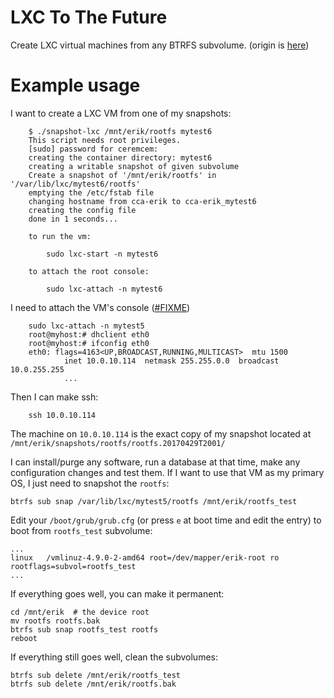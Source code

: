 # LXC To The Future 

Create LXC virtual machines from any BTRFS subvolume. (origin is [here](https://unix.stackexchange.com/questions/362527/how-to-boot-a-virtual-machine-from-a-regular-folder))

# Example usage

I want to create a LXC VM from one of my snapshots: 


		$ ./snapshot-lxc /mnt/erik/rootfs mytest6
		This script needs root privileges.
		[sudo] password for ceremcem: 
		creating the container directory: mytest6
		creating a writable snapshot of given subvolume
		Create a snapshot of '/mnt/erik/rootfs' in '/var/lib/lxc/mytest6/rootfs'
		emptying the /etc/fstab file
		changing hostname from cca-erik to cca-erik_mytest6
		creating the config file
		done in 1 seconds...

		to run the vm:

			sudo lxc-start -n mytest6

		to attach the root console:

			sudo lxc-attach -n mytest6



I need to attach the VM's console ([#FIXME](https://github.com/aktos-io/lxc-to-the-future/issues/2))

		sudo lxc-attach -n mytest5
		root@myhost:# dhclient eth0
		root@myhost:# ifconfig eth0
		eth0: flags=4163<UP,BROADCAST,RUNNING,MULTICAST>  mtu 1500
				inet 10.0.10.114  netmask 255.255.0.0  broadcast 10.0.255.255
				...



Then I can make ssh: 

		ssh 10.0.10.114

The machine on `10.0.10.114` is the exact copy of my snapshot located at `/mnt/erik/snapshots/rootfs/rootfs.20170429T2001/`

I can install/purge any software, run a database at that time, make any configuration changes and test them. If I want to use that VM as my primary OS, I just need to snapshot the `rootfs`: 

    btrfs sub snap /var/lib/lxc/mytest5/rootfs /mnt/erik/rootfs_test

Edit your `/boot/grub/grub.cfg` (or press `e` at boot time and edit the entry) to boot from `rootfs_test` subvolume: 

    ...
    linux	/vmlinuz-4.9.0-2-amd64 root=/dev/mapper/erik-root ro  rootflags=subvol=rootfs_test
    ...
    
If everything goes well, you can make it permanent: 

    cd /mnt/erik  # the device root 
    mv rootfs rootfs.bak 
    btrfs sub snap rootfs_test rootfs 
    reboot 
    
If everything still goes well, clean the subvolumes: 

    btrfs sub delete /mnt/erik/rootfs_test 
    btrfs sub delete /mnt/erik/rootfs.bak 
    
    
